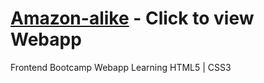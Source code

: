# [Amazon-alike](https://jeetk20.github.io/Amazon-alike/) - Click to view Webapp
Frontend Bootcamp
Webapp
Learning HTML5 | CSS3
